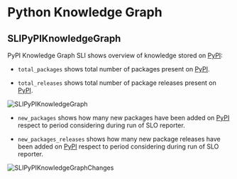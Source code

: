 # Python Knowledge Graph

## SLIPyPIKnowledgeGraph

PyPI Knowledge Graph SLI shows overview of knowledge stored on [PyPI](https://pypi.org/):

- `total_packages` shows total number of packages present on [PyPI](https://pypi.org/).

- `total_releases` shows total number of package releases present on [PyPI](https://pypi.org/).

![SLIPyPIKnowledgeGraph](https://raw.githubusercontent.com/thoth-station/slo_reporter/master/thoth/slo_reporter/sli_python_knowledge_graph/SLIPyPIKnowledgeGraph.png)

- `new_packages` shows how many new packages have been added on [PyPI](https://pypi.org/) respect to period considering during run of SLO reporter.

- `new_packages_releases` shows how many new package releases have been added on [PyPI](https://pypi.org/) respect to period considering during run of SLO reporter.

![SLIPyPIKnowledgeGraphChanges](https://raw.githubusercontent.com/thoth-station/slo_reporter/master/thoth/slo_reporter/sli_python_knowledge_graph/SLIPyPIKnowledgeGraphChanges.png)
